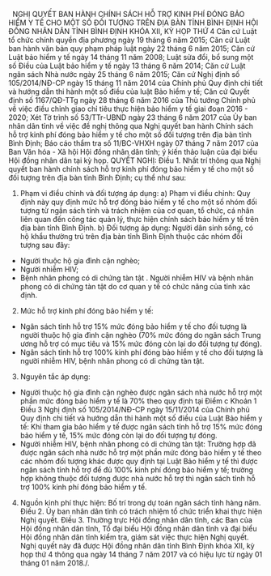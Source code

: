 <jsontable name="bang_0"> </jsontable>
 
NGHỊ QUYẾT
BAN
HÀNH CHÍNH SÁCH HỖ TRỢ KINH PHÍ ĐÓNG BẢO HIỂM Y TẾ CHO MỘT SỐ ĐỐI TƯỢNG TRÊN
ĐỊA BÀN TỈNH BÌNH ĐỊNH
HỘI ĐỒNG NHÂN DÂN TỈNH BÌNH ĐỊNH
KHÓA XII, KỲ HỌP THỨ 4
Căn cứ Luật tổ chức chính
quyền địa phương ngày 19 tháng 6 năm 2015; 
Căn cứ Luật ban hành văn bản
quy phạm pháp luật ngày 22 tháng 6 năm 2015;
Căn cứ Luật bảo hiểm y tế
ngày 14 tháng 11 năm 2008; Luật sửa đổi, bổ sung một số Điều của Luật bảo hiểm
y tế ngày 13 tháng 6 năm 2014; 
Căn cứ Luật ngân sách Nhà
nước ngày 25 tháng 6 năm 2015;
Căn cứ Nghị định số 105/2014/NĐ-CP
ngày 15 tháng 11 năm 2014 của Chính phủ Quy định chi tiết và hướng dẫn thi hành
một số điều của luật Bảo hiểm y tế;
Căn cứ Quyết định số
1167/QĐ-TTg ngày 28 tháng 6 năm 2016 của Thủ tướng Chính phủ về việc điều chỉnh
giao chỉ tiêu thực hiện bảo hiểm y tế giai đoạn 2016 - 2020;
Xét Tờ trình số 53/TTr-UBND
ngày 23 tháng 6 năm 2017 của Ủy ban nhân dân tỉnh về việc đề nghị thông qua
Nghị quyết ban hành Chính sách hỗ trợ kinh phí đóng bảo hiểm y tế cho một số
đối tượng trên địa bàn tỉnh Bình Định; Báo cáo thẩm tra số 11/BC-VHXH ngày 07
tháng 7 năm 2017 của Ban Văn hóa - Xã hội Hội đồng nhân dân tỉnh; ý kiến thảo luận
của đại biểu Hội đồng nhân dân tại kỳ họp.
QUYẾT NGHỊ:
Điều 1. Nhất trí
thông qua Nghị quyết ban hành chính sách hỗ trợ kinh phí đóng bảo hiểm y tế cho
một số đối tượng trên địa bàn tỉnh Bình Định; cụ thể như sau:
1. Phạm vi điều chỉnh và
đối tượng áp dụng:
a) Phạm vi điều chỉnh:
Quy định này quy định mức hỗ
trợ đóng bảo hiểm y tế cho một số nhóm đối tượng từ ngân sách tỉnh và trách
nhiệm của cơ quan, tổ chức, cá nhân liên quan đến công tác quản lý, thực hiện
chính sách bảo hiểm y tế trên địa bàn tỉnh Bình Định.
b) Đối tượng áp dụng:
Người dân sinh sống, có hộ
khẩu thường trú trên địa bàn tỉnh Bình Định thuộc các nhóm đối tượng sau đây:
- Người thuộc hộ gia đình
cận nghèo;
- Người nhiễm HIV;
- Bệnh nhân phong có di
chứng tàn tật .
Người nhiễm HIV và bệnh nhân
phong có di chứng tàn tật do cơ quan y tế có chức năng của tỉnh xác định.
2. Mức hỗ trợ kinh phí
đóng bảo hiểm y tế:
- Ngân sách tỉnh hỗ trợ 15%
mức đóng bảo hiểm y tế cho đối tượng là người thuộc hộ gia đình cận nghèo (70%
mức đóng do ngân sách Trung ương hỗ trợ có mục tiêu và 15% mức đóng còn lại do
đối tượng tự đóng).
- Ngân sách tỉnh hỗ trợ 100%
kinh phí đóng bảo hiểm y tế cho đối tượng là người nhiễm HIV, bệnh nhân phong
có di chứng tàn tật.
3. Nguyên tắc áp dụng:
- Người thuộc hộ gia đình
cận nghèo được ngân sách nhà nước hỗ trợ một phần mức đóng bảo hiểm y tế là 70%
theo quy định tại Điểm c Khoản 1 Điều 3
Nghị định số 105/2014/NĐ-CP
ngày 15/11/2014 của Chính phủ Quy định chi tiết và hướng dẫn thi hành một số
điều của Luật Bảo hiểm y tế: Khi tham gia bảo hiểm y tế được ngân sách tỉnh hỗ
trợ 15% mức đóng bảo hiểm y tế, 15% mức đóng còn lại do đối tượng tự đóng.
- Người nhiễm HIV, bệnh nhân
phong có di chứng tàn tật: Trường hợp đã được ngân sách nhà nước hỗ trợ một
phần mức đóng bảo hiểm y tế theo các nhóm đối tượng khác được quy định tại Luật
Bảo hiểm y tế thì được ngân sách tỉnh hỗ trợ để đủ 100% kinh phí đóng bảo hiểm
y tế; trường hợp không thuộc đối tượng được nhà nước hỗ trợ thì ngân sách tỉnh
hỗ trợ 100% kinh phí đóng bảo hiểm y tế.
4. Nguồn kinh phí thực
hiện: Bố trí trong dự toán ngân sách tỉnh hàng năm.
Điều 2. Ủy ban nhân
dân tỉnh có trách nhiệm tổ chức triển khai thực hiện Nghị quyết.
Điều 3. Thường trực
Hội đồng nhân dân tỉnh, các Ban của Hội đồng nhân dân tỉnh, Tổ đại biểu Hội
đồng nhân dân tỉnh và đại biểu Hội đồng nhân dân tỉnh kiểm tra, giám sát việc
thực hiện Nghị quyết.
Nghị quyết này đã được Hội
đồng nhân dân tỉnh Bình Định khóa XII, kỳ họp thứ 4 thông qua ngày 14 tháng 7
năm 2017 và có hiệu lực từ ngày 01 tháng 01 năm 2018./.
 
<jsontable name="bang_1"> </jsontable>